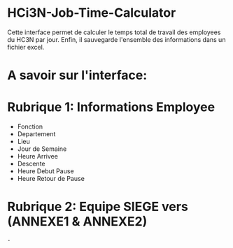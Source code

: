 # HCi3N-Job-Time-Calculator

Cette interface permet de calculer le temps total de travail des employees du HC3N par jour. Enfin, il sauvegarde l'ensemble des informations dans un fichier excel.

# A savoir sur l'interface:

# Rubrique 1: Informations Employee
  - Fonction
  - Departement
  - Lieu
  - Jour de Semaine
  - Heure Arrivee
  - Descente
  - Heure Debut Pause
  - Heure Retour de Pause

# Rubrique 2: Equipe SIEGE vers (ANNEXE1 & ANNEXE2)
    - 